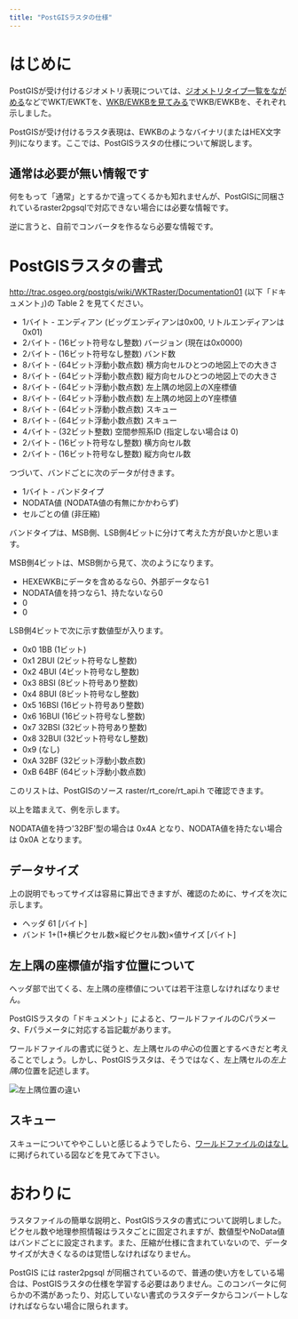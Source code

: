 ```yaml
---
title: "PostGISラスタの仕様"
---
```

# はじめに

PostGISが受け付けるジオメトリ表現については、[ジオメトリタイプ一覧をながめる](https://zenn.dev/boiledorange73/books/caea8d4c77dbba2e23a0/viewer/geomtypes)などでWKT/EWKTを、[WKB/EWKBを見てみる](https://zenn.dev/boiledorange73/books/caea8d4c77dbba2e23a0/viewer/inpect-ewkt)でWKB/EWKBを、それぞれ示しました。

PostGISが受け付けるラスタ表現は、EWKBのようなバイナリ(またはHEX文字列)になります。ここでは、PostGISラスタの仕様について解説します。

## 通常は必要が無い情報です

何をもって「通常」とするかで違ってくるかも知れませんが、PostGISに同梱されているraster2pgsqlで対応できない場合には必要な情報です。

逆に言うと、自前でコンバータを作るなら必要な情報です。

# PostGISラスタの書式

http://trac.osgeo.org/postgis/wiki/WKTRaster/Documentation01 (以下「ドキュメント」)の Table 2 を見てください。

* 1バイト - エンディアン (ビッグエンディアンは0x00, リトルエンディアンは0x01)
* 2バイト - (16ビット符号なし整数) バージョン (現在は0x0000)
* 2バイト - (16ビット符号なし整数) バンド数
* 8バイト - (64ビット浮動小数点数) 横方向セルひとつの地図上での大きさ
* 8バイト - (64ビット浮動小数点数) 縦方向セルひとつの地図上での大きさ
* 8バイト - (64ビット浮動小数点数) 左上隅の地図上のX座標値
* 8バイト - (64ビット浮動小数点数) 左上隅の地図上のY座標値
* 8バイト - (64ビット浮動小数点数) スキュー
* 8バイト - (64ビット浮動小数点数) スキュー
* 4バイト - (32ビット整数) 空間参照系ID (指定しない場合は 0)
* 2バイト - (16ビット符号なし整数) 横方向セル数
* 2バイト - (16ビット符号なし整数) 縦方向セル数

つづいて、バンドごとに次のデータが付きます。

* 1バイト - バンドタイプ
* NODATA値 (NODATA値の有無にかかわらず)
* セルごとの値 (非圧縮)

バンドタイプは、MSB側、LSB側4ビットに分けて考えた方が良いかと思います。

MSB側4ビットは、MSB側から見て、次のようになります。

* HEXEWKBにデータを含めるなら0、外部データなら1
* NODATA値を持つなら1、持たないなら0
* 0
* 0

LSB側4ビットで次に示す数値型が入ります。

* 0x0 1BB (1ビット)
* 0x1 2BUI (2ビット符号なし整数)
* 0x2 4BUI (4ビット符号なし整数)
* 0x3 8BSI (8ビット符号あり整数)
* 0x4 8BUI (8ビット符号なし整数)
* 0x5 16BSI (16ビット符号あり整数)
* 0x6 16BUI (16ビット符号なし整数)
* 0x7 32BSI (32ビット符号あり整数)
* 0x8 32BUI (32ビット符号なし整数)
* 0x9 (なし)
* 0xA 32BF (32ビット浮動小数点数)
* 0xB 64BF (64ビット浮動小数点数)

このリストは、PostGISのソース raster/rt_core/rt_api.h で確認できます。

以上を踏まえて、例を示します。

NODATA値を持つ'32BF'型の場合は 0x4A となり、NODATA値を持たない場合は 0x0A となります。

## データサイズ

上の説明でもってサイズは容易に算出できますが、確認のために、サイズを次に示します。

* ヘッダ 61 [バイト]
* バンド 1+(1+横ピクセル数×縦ピクセル数)×値サイズ [バイト]

## 左上隅の座標値が指す位置について

ヘッダ部で出てくる、左上隅の座標値については若干注意しなければなりません。

PostGISラスタの「ドキュメント」によると、ワールドファイルのCパラメータ、Fパラメータに対応する旨記載があります。

ワールドファイルの書式に従うと、左上隅セルの*中心*の位置とするべきだと考えることでしょう。しかし、PostGISラスタは、そうではなく、左上隅セルの*左上隅*の位置を記述します。

![左上隅位置の違い](https://storage.googleapis.com/zenn-user-upload/3q6hfi9a09nhbpqei43f5ivk2dty)

## スキュー

スキューについてややこしいと感じるようでしたら、[ワールドファイルのはなし](worldfile) に掲げられている図などを見てみて下さい。

# おわりに

ラスタファイルの簡単な説明と、PostGISラスタの書式について説明しました。ピクセル数や地理参照情報はラスタごとに固定されますが、数値型やNoData値はバンドごとに設定されます。また、圧縮が仕様に含まれていないので、データサイズが大きくなるのは覚悟しなければなりません。

PostGIS には raster2pgsql が同梱されているので、普通の使い方をしている場合は、PostGISラスタの仕様を学習する必要はありません。このコンバータに何らかの不満があったり、対応していない書式のラスタデータからコンバートしなければならない場合に限られます。
